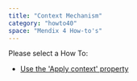 ```yaml
---
title: "Context Mechanism"
category: "howto40"
space: "Mendix 4 How-to's"
---
```

Please select a How To:

*   [Use the 'Apply context' property](use-the-apply-context-property)